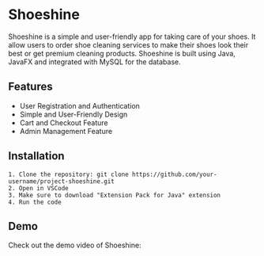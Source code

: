 # Shoeshine
Shoeshine is a simple and user-friendly app for taking care of your shoes. It allow users to order shoe cleaning services to make their shoes look their best or get premium cleaning products. Shoeshine is built using Java, JavaFX and integrated with MySQL for the database.

## Features
- User Registration and Authentication
- Simple and User-Friendly Design
- Cart and Checkout Feature
- Admin Management Feature

## Installation
```
1. Clone the repository: git clone https://github.com/your-username/project-shoeshine.git
2. Open in VSCode
3. Make sure to download "Extension Pack for Java" extension
4. Run the code
```

## Demo 
Check out the demo video of Shoeshine: 

